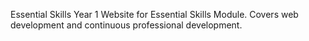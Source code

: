 Essential Skills
Year 1 Website for Essential Skills Module.
Covers web development and continuous professional development.
